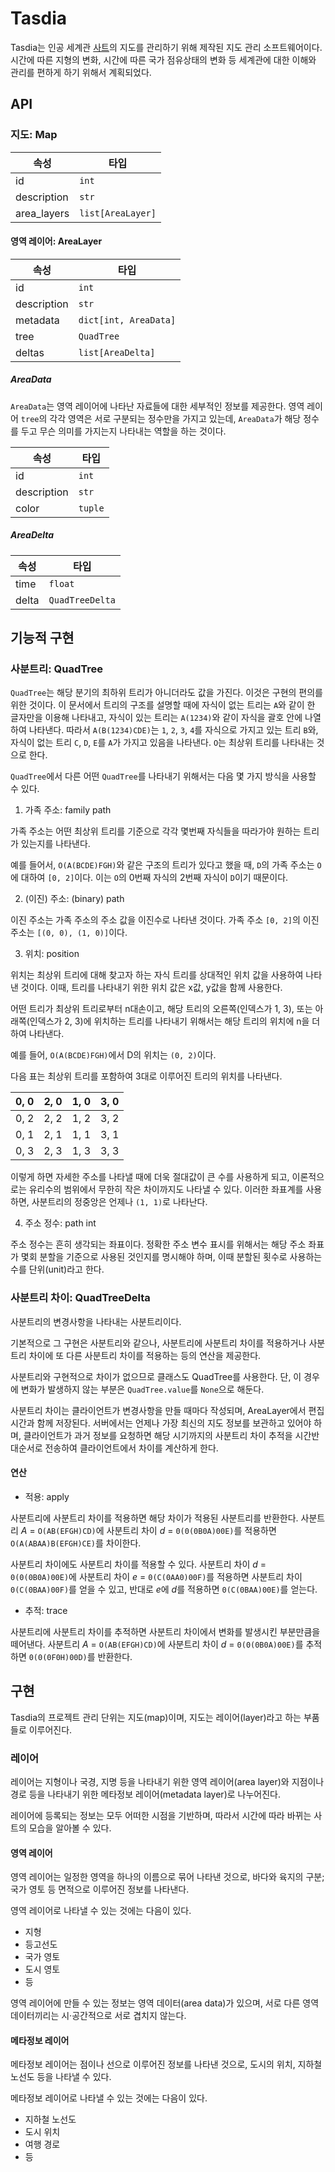 # Tasdia

Tasdia는 인공 세계관 [사트](http://www.shtelo.org/)의
지도를 관리하기 위해 제작된 지도 관리 소프트웨어이다.
시간에 따른 지형의 변화, 시간에 따른 국가 점유상태의 변화 등
세계관에 대한 이해와 관리를 편하게 하기 위해서 계획되었다.

## API

### 지도: Map

| 속성          | 타입                |
|-------------|-------------------|
| id          | `int`             |
| description | `str`             |
| area_layers | `list[AreaLayer]` |

#### 영역 레이어: AreaLayer

| 속성          | 타입                    |
|-------------|-----------------------|
| id          | `int`                 |
| description | `str`                 |
| metadata    | `dict[int, AreaData]` |
| tree        | `QuadTree`            |
| deltas      | `list[AreaDelta]`     |

##### AreaData

`AreaData`는 영역 레이어에 나타난 자료들에 대한 세부적인 정보를 제공한다.
영역 레이어 `tree`의 각각 영역은 서로 구분되는 정수만을 가지고 있는데,
`AreaData`가 해당 정수를 두고 무슨 의미를 가지는지 나타내는 역할을 하는 것이다.

| 속성          | 타입      |
|-------------|---------|
| id          | `int`   |
| description | `str`   |
| color       | `tuple` |

##### AreaDelta

| 속성    | 타입              |
|-------|-----------------|
| time  | `float`         |
| delta | `QuadTreeDelta` |

## 기능적 구현

### 사분트리: QuadTree

`QuadTree`는 해당 분기의 최하위 트리가 아니더라도 값을 가진다. 이것은 구현의 편의를 위한 것이다.
이 문서에서 트리의 구조를 설명할 때에 자식이 없는 트리는 `A`와 같이 한 글자만을 이용해 나타내고,
자식이 있는 트리는 `A(1234)`와 같이 자식을 괄호 안에 나열하여 나타낸다.
따라서 `A(B(1234)CDE)`는 `1`, `2`, `3`, `4`를 자식으로 가지고 있는 트리 `B`와,
자식이 없는 트리 `C`, `D`, `E`를 `A`가 가지고 있음을 나타낸다.
`O`는 최상위 트리를 나타내는 것으로 한다.

`QuadTree`에서 다른 어떤 `QuadTree`를 나타내기 위해서는 다음 몇 가지 방식을 사용할 수 있다.

1. 가족 주소: family path

가족 주소는 어떤 최상위 트리를 기준으로 각각 몇번째 자식들을 따라가야 원하는 트리가 있는지를 나타낸다.

예를 들어서, `O(A(BCDE)FGH)`와 같은 구조의 트리가 있다고 했을 때, `D`의 가족 주소는 `O`에 대하여 `[0, 2]`이다.
이는 `O`의 0번째 자식의 2번째 자식이 `D`이기 때문이다.

2. (이진) 주소: (binary) path

이진 주소는 가족 주소의 주소 값을 이진수로 나타낸 것이다. 가족 주소 `[0, 2]`의 이진 주소는 `[(0, 0), (1, 0)]`이다.

3. 위치: position

위치는 최상위 트리에 대해 찾고자 하는 자식 트리를 상대적인 위치 값을 사용하여 나타낸 것이다.
이때, 트리를 나타내기 위한 위치 값은 x값, y값을 함께 사용한다.

어떤 트리가 최상위 트리로부터 n대손이고, 해당 트리의 오른쪽(인덱스가 1, 3), 또는 아래쪽(인덱스가 2, 3)에 위치하는 트리를 나타내기 위해서는
해당 트리의 위치에 n을 더하여 나타낸다.

예를 들어, `O(A(BCDE)FGH)`에서 D의 위치는 `(0, 2)`이다.

다음 표는 최상위 트리를 포함하여 3대로 이루어진 트리의 위치를 나타낸다.

| 0, 0 | 2, 0 | 1, 0 | 3, 0 |
|------|------|------|------|
| 0, 2 | 2, 2 | 1, 2 | 3, 2 |
| 0, 1 | 2, 1 | 1, 1 | 3, 1 |
| 0, 3 | 2, 3 | 1, 3 | 3, 3 |

이렇게 하면 자세한 주소를 나타낼 때에 더욱 절대값이 큰 수를 사용하게 되고,
이론적으로는 유리수의 범위에서 무한히 작은 차이까지도 나타낼 수 있다.
이러한 좌표계를 사용하면, 사분트리의 정중앙은 언제나 `(1, 1)`로 나타난다.

4. 주소 정수: path int

주소 정수는 흔히 생각되는 좌표이다.
정확한 주소 변수 표시를 위해서는 해당 주소 좌표가 몇회 분할을 기준으로 사용된 것인지를 명시해야 하며,
이때 분할된 횟수로 사용하는 수를 단위(unit)라고 한다.

### 사분트리 차이: QuadTreeDelta

사분트리의 변경사항을 나타내는 사분트리이다.

기본적으로 그 구현은 사분트리와 같으나, 사분트리에 사분트리 차이를 적용하거나
사분트리 차이에 또 다른 사분트리 차이를 적용하는 등의 연산을 제공한다.

사분트리와 구현적으로 차이가 없으므로 클래스도 QuadTree를 사용한다.
단, 이 경우에 변화가 발생하지 않는 부분은 `QuadTree.value`를 `None`으로 해둔다.

사분트리 차이는 클라이언트가 변경사항을 만들 때마다 작성되며, AreaLayer에서 편집 시간과 함께 저장된다.
서버에서는 언제나 가장 최신의 지도 정보를 보관하고 있어야 하며,
클라이언트가 과거 정보를 요청하면 해당 시기까지의 사분트리 차이 추적을 시간반대순서로 전송하여
클라이언트에서 차이를 계산하게 한다.

#### 연산

* 적용: apply

사분트리에 사분트리 차이를 적용하면 해당 차이가 적용된 사분트리를 반환한다.
사분트리 $A$ = `O(AB(EFGH)CD)`에
사분트리 차이 $d$ = `0(0(0B0A)00E)`를 적용하면
`O(A(ABAA)B(EFGH)CE)`를 차이한다.

사분트리 차이에도 사분트리 차이를 적용할 수 있다.
사분트리 차이 $d$ = `0(0(0B0A)00E)`에 사분트리 차이 $e$ = `0(C(0AA0)00F)`를 적용하면
사분트리 차이 `0(C(0BAA)00F)`를 얻을 수 있고,
반대로 $e$에 $d$를 적용하면 `0(C(0BAA)00E)`를 얻는다.

* 추적: trace

사분트리에 사분트리 차이를 추적하면 사분트리 차이에서 변화를 발생시킨 부분만큼을 떼어낸다.
사분트리 $A$ = `O(AB(EFGH)CD)`에
사분트리 차이 $d$ = `0(0(0B0A)00E)`를 추적하면
`0(0(0F0H)00D)`를 반환한다.

## 구현

Tasdia의 프로젝트 관리 단위는 지도(map)이며,
지도는 레이어(layer)라고 하는 부품들로 이루어진다.

### 레이어

레이어는 지형이나 국경, 지명 등을 나타내기 위한 영역 레이어(area layer)와
지점이나 경로 등을 나타내기 위한 메타정보 레이어(metadata layer)로
나누어진다.

레이어에 등록되는 정보는 모두 어떠한 시점을 기반하며,
따라서 시간에 따라 바뀌는 사트의 모습을 알아볼 수 있다.

#### 영역 레이어

영역 레이어는 일정한 영역을 하나의 이름으로 묶어 나타낸 것으로,
바다와 육지의 구분; 국가 영토 등 면적으로 이루어진 정보를 나타낸다.

영역 레이어로 나타낼 수 있는 것에는 다음이 있다.

* 지형
* 등고선도
* 국가 영토
* 도시 영토
* 등

영역 레이어에 만들 수 있는 정보는 영역 데이터(area data)가 있으며,
서로 다른 영역 데이터끼리는 시·공간적으로 서로 겹치지 않는다.

#### 메타정보 레이어

메타정보 레이어는 점이나 선으로 이루어진 정보를 나타낸 것으로,
도시의 위치, 지하철 노선도 등을 나타낼 수 있다.

메타정보 레이어로 나타낼 수 있는 것에는 다음이 있다.

* 지하철 노선도
* 도시 위치
* 여행 경로
* 등
